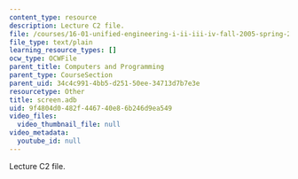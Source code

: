```yaml
---
content_type: resource
description: Lecture C2 file.
file: /courses/16-01-unified-engineering-i-ii-iii-iv-fall-2005-spring-2006/9f4804d0482f446740e86b246d9ea549_screen.adb
file_type: text/plain
learning_resource_types: []
ocw_type: OCWFile
parent_title: Computers and Programming
parent_type: CourseSection
parent_uid: 34c4c991-4bb5-d251-50ee-34713d7b7e3e
resourcetype: Other
title: screen.adb
uid: 9f4804d0-482f-4467-40e8-6b246d9ea549
video_files:
  video_thumbnail_file: null
video_metadata:
  youtube_id: null
---
```

Lecture C2 file.

